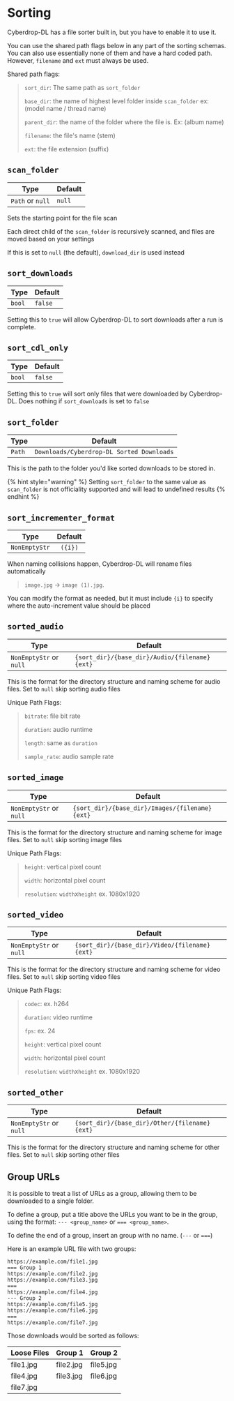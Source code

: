 # Sorting

Cyberdrop-DL has a file sorter built in, but you have to enable it to use it.

You can use the shared path flags below in any part of the sorting schemas. You can also use essentially none of them and have a hard coded path. However, `filename` and `ext` must always be used.

Shared path flags:

> `sort_dir`: The same path as `sort_folder`
>
> `base_dir`: the name of highest level folder inside `scan_folder` ex: (model name / thread name)
>
> `parent_dir`: the name of the folder where the file is. Ex: (album name)
>
> `filename`: the file's name (stem)
>
> `ext`: the file extension (suffix)

## `scan_folder`

| Type           | Default  |
|----------------|----------|
| `Path` or `null` | `null`|

Sets the starting point for the file scan

Each direct child of the `scan_folder` is recursively scanned, and files are moved based on your settings

If this is set to `null` (the default), `download_dir` is used instead

## `sort_downloads`

| Type           | Default  |
|----------------|----------|
| `bool` | `false`|

Setting this to `true` will allow Cyberdrop-DL to sort downloads after a run is complete.

## `sort_cdl_only`

| Type           | Default  |
|----------------|----------|
| `bool` | `false`|

Setting this to `true` will sort only files that were downloaded by Cyberdrop-DL. Does nothing if `sort_downloads` is set to `false`

## `sort_folder`

| Type           | Default  |
|----------------|----------|
| `Path` | `Downloads/Cyberdrop-DL Sorted Downloads`|

This is the path to the folder you'd like sorted downloads to be stored in.


{% hint style="warning" %}
Setting `sort_folder` to the same value as `scan_folder` is not officiality supported and will lead to undefined results
{% endhint %}

## `sort_incrementer_format`

| Type           | Default  |
|----------------|----------|
| `NonEmptyStr` | ` ({i})`|

When naming collisions happen, Cyberdrop-DL will rename files automatically

> `image.jpg` -> `image (1).jpg`.

You can modify the format as needed, but it must include `{i}` to specify where the auto-increment value should be placed

## `sorted_audio`

| Type           | Default  |
|----------------|----------|
| `NonEmptyStr` or `null` | `{sort_dir}/{base_dir}/Audio/{filename}{ext}`|

This is the format for the directory structure and naming scheme for audio files. Set to `null` skip sorting audio files

Unique Path Flags:

> `bitrate`: file bit rate
>
> `duration`: audio runtime
>
> `length`: same as `duration`
>
> `sample_rate`: audio sample rate

## `sorted_image`

| Type           | Default  |
|----------------|----------|
| `NonEmptyStr` or `null` | `{sort_dir}/{base_dir}/Images/{filename}{ext}`|

This is the format for the directory structure and naming scheme for image files. Set to `null` skip sorting image files

Unique Path Flags:

> `height`: vertical pixel count
>
> `width`: horizontal pixel count
>
> `resolution`: `width`x`height` ex. 1080x1920

## `sorted_video`

| Type           | Default  |
|----------------|----------|
| `NonEmptyStr` or `null`| `{sort_dir}/{base_dir}/Video/{filename}{ext}`|

This is the format for the directory structure and naming scheme for video files. Set to `null` skip sorting video files

Unique Path Flags:

> `codec`: ex. h264
>
> `duration`: video runtime
>
> `fps`: ex. 24
>
> `height`: vertical pixel count
>
> `width`: horizontal pixel count
>
> `resolution`: `width`x`height` ex. 1080x1920


## `sorted_other`

| Type           | Default  |
|----------------|----------|
| `NonEmptyStr` or `null` | `{sort_dir}/{base_dir}/Other/{filename}{ext}`|

This is the format for the directory structure and naming scheme for other files. Set to `null` skip sorting other files

## Group URLs

It is possible to treat a list of URLs as a group, allowing them to be downloaded to a single folder.

To define a group, put a title above the URLs you want to be in the group, using the format: `--- <group_name>` or `=== <group_name>`.

To define the end of a group, insert an group with no name. (`---` or `===`)

Here is an example URL file with two groups:

```
https://example.com/file1.jpg
=== Group 1
https://example.com/file2.jpg
https://example.com/file3.jpg
===
https://example.com/file4.jpg
--- Group 2
https://example.com/file5.jpg
https://example.com/file6.jpg
===
https://example.com/file7.jpg
```

Those downloads would be sorted as follows:

| Loose Files | Group 1   | Group 2   |
|-------------|-----------|-----------|
| file1.jpg   | file2.jpg | file5.jpg |
| file4.jpg   | file3.jpg | file6.jpg |
| file7.jpg   |           |           |
